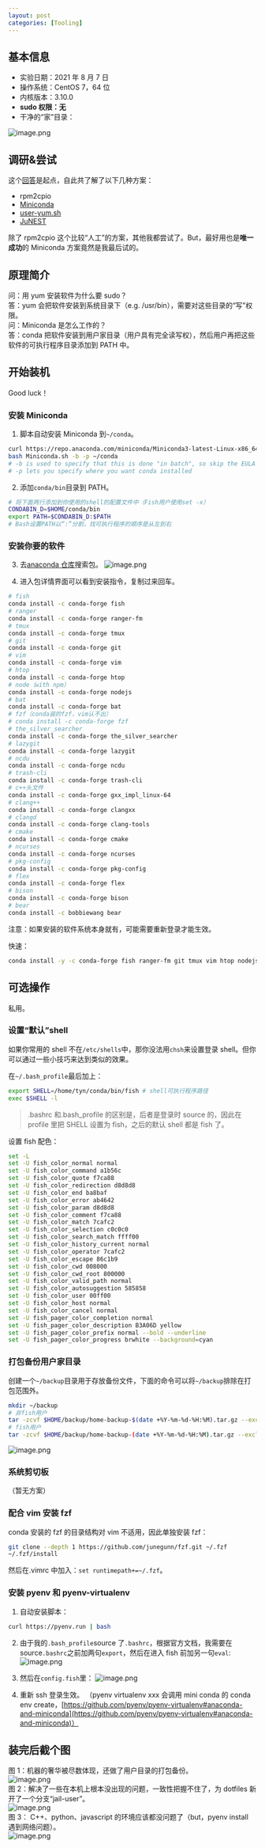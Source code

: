 ```yaml
---
layout: post
categories: [Tooling]
---
```


<a name="xkqxx"></a>

## 基本信息

- 实验日期：2021 年 8 月 7 日
- 操作系统：CentOS 7，64 位
- 内核版本：3.10.0
- **sudo 权限：无**
- 干净的“家”目录：

![image.png](https://cdn.nlark.com/yuque/0/2021/png/21625412/1628240731260-d1c3db7b-b37f-4601-a03a-e9d235fb4d8c.png#clientId=uc892d7de-d079-4&crop=0&crop=0&crop=1&crop=1&from=paste&height=170&id=u72d27ef7&margin=%5Bobject%20Object%5D&name=image.png&originHeight=170&originWidth=588&originalType=binary&ratio=1&rotation=0&showTitle=false&size=26577&status=done&style=none&taskId=u4311c807-244f-4859-9eba-df832042f62&title=&width=588)

<a name="RNpyp"></a>

## 调研&尝试

这个[回答](https://stackoverflow.com/a/52567731)是起点，自此共了解了以下几种方案：

- rpm2cpio
- [Miniconda](https://stackoverflow.com/a/52561058)
- [user-yum.sh](https://gitlab.com/caroff/user-yum.sh)
- [JuNEST](https://github.com/fsquillace/junest)

除了 rpm2cpio 这个比较“人工”的方案，其他我都尝试了。But，最好用也是**唯一成功**的 Miniconda 方案竟然是我最后试的。

<a name="klPC2"></a>

## 原理简介

问：用 yum 安装软件为什么要 sudo？<br />答：yum 会把软件安装到系统目录下（e.g. /usr/bin），需要对这些目录的“写”权限。<br />问：Miniconda 是怎么工作的？<br />答：conda 把软件安装到用户家目录（用户具有完全读写权），然后用户再把这些软件的可执行程序目录添加到 PATH 中。

<a name="GhQyj"></a>

## 开始装机

Good luck！
<a name="DzrWe"></a>

### 安装 Miniconda

1. 脚本自动安装 Miniconda 到`~/conda`。
```bash
curl https://repo.anaconda.com/miniconda/Miniconda3-latest-Linux-x86_64.sh > Miniconda.sh
bash Miniconda.sh -b -p ~/conda
# -b is used to specify that this is done "in batch", so skip the EULA prompt
# -p lets you specify where you want conda installed
```

2. 添加`conda/bin`目录到 PATH。
```bash
# 将下面两行添加到你使用的shell的配置文件中（Fish用户使用set -x）
CONDABIN_D=$HOME/conda/bin
export PATH=$CONDABIN_D:$PATH
# Bash设置PATH以“:”分割，找可执行程序的顺序是从左到右
```

<a name="ZBVQ8"></a>

### 安装你要的软件

3. 去[anaconda 仓库](https://anaconda.org/search)搜索包。
   ![image.png](https://cdn.nlark.com/yuque/0/2021/png/21625412/1628388284900-93cbc368-65ed-4a7e-9d38-5b243c50065c.png#clientId=ub8b97d14-4903-4&crop=0&crop=0&crop=1&crop=1&from=paste&height=751&id=u4e54a75c&margin=%5Bobject%20Object%5D&name=image.png&originHeight=751&originWidth=1381&originalType=binary&ratio=1&rotation=0&showTitle=false&size=119957&status=done&style=stroke&taskId=uedfd8d36-8380-4f1c-9c06-7a201a5e89f&title=&width=1381)

4. 进入包详情界面可以看到安装指令，复制过来回车。
```bash
# fish
conda install -c conda-forge fish
# ranger
conda install -c conda-forge ranger-fm
# tmux
conda install -c conda-forge tmux
# git
conda install -c conda-forge git
# vim
conda install -c conda-forge vim
# htop
conda install -c conda-forge htop
# node（with npm）
conda install -c conda-forge nodejs
# bat
conda install -c conda-forge bat
# fzf（conda装的fzf，vim认不出）
# conda install -c conda-forge fzf
# the_silver_searcher
conda install -c conda-forge the_silver_searcher
# lazygit
conda install -c conda-forge lazygit
# ncdu
conda install -c conda-forge ncdu
# trash-cli
conda install -c conda-forge trash-cli
# c++头文件
conda install -c conda-forge gxx_impl_linux-64
# clang++
conda install -c conda-forge clangxx
# clangd
conda install -c conda-forge clang-tools
# cmake
conda install -c conda-forge cmake
# ncurses
conda install -c conda-forge ncurses
# pkg-config
conda install -c conda-forge pkg-config
# flex
conda install -c conda-forge flex
# bison
conda install -c conda-forge bison
# bear
conda install -c bobbiewang bear
```

注意：如果安装的软件系统本身就有，可能需要重新登录才能生效。

快速：

```bash
conda install -y -c conda-forge fish ranger-fm git tmux vim htop nodejs bat lazygit ncdu the_silver_searcher trash-cli
```

<a name="yDjY3"></a>

## 可选操作

私用。

<a name="kBOPY"></a>

### 设置“默认”shell

如果你常用的 shell 不在`/etc/shells`中，那你没法用`chsh`来设置登录 shell。但你可以通过一些小技巧来达到类似的效果。

在`~/.bash_profile`最后加上：

```bash
export SHELL=/home/tyn/conda/bin/fish # shell可执行程序路径
exec $SHELL -l
```

> .bashrc 和.bash_profile 的区别是，后者是登录时 source 的，因此在 profile 里把 SHELL 设置为 fish，之后的默认 shell 都是 fish 了。

设置 fish 配色：

```bash
set -L
set -U fish_color_normal normal
set -U fish_color_command a1b56c
set -U fish_color_quote f7ca88
set -U fish_color_redirection d8d8d8
set -U fish_color_end ba8baf
set -U fish_color_error ab4642
set -U fish_color_param d8d8d8
set -U fish_color_comment f7ca88
set -U fish_color_match 7cafc2
set -U fish_color_selection c0c0c0
set -U fish_color_search_match ffff00
set -U fish_color_history_current normal
set -U fish_color_operator 7cafc2
set -U fish_color_escape 86c1b9
set -U fish_color_cwd 008000
set -U fish_color_cwd_root 800000
set -U fish_color_valid_path normal
set -U fish_color_autosuggestion 585858
set -U fish_color_user 00ff00
set -U fish_color_host normal
set -U fish_color_cancel normal
set -U fish_pager_color_completion normal
set -U fish_pager_color_description B3A06D yellow
set -U fish_pager_color_prefix normal --bold --underline
set -U fish_pager_color_progress brwhite --background=cyan
```

<a name="C2Mq9"></a>

### 打包备份用户家目录

创建一个`~/backup`目录用于存放备份文件，下面的命令可以将`~/backup`排除在打包范围外。

```bash
mkdir ~/backup
# 非fish用户
tar -zcvf $HOME/backup/home-backup-$(date +%Y-%m-%d-%H:%M).tar.gz --exclude=$HOME/backup $HOME
# fish用户
tar -zcvf $HOME/backup/home-backup-(date +%Y-%m-%d-%H:%M).tar.gz --exclude=$HOME/backup $HOME
```

![image.png](https://cdn.nlark.com/yuque/0/2021/png/21625412/1628399784017-b86a5fef-d275-4855-adb5-cb6a6af171e9.png#clientId=u23f28807-8299-4&crop=0&crop=0&crop=1&crop=1&from=paste&id=ub3c0c38b&margin=%5Bobject%20Object%5D&name=image.png&originHeight=607&originWidth=1601&originalType=binary&ratio=1&rotation=0&showTitle=false&size=65393&status=done&style=none&taskId=u22a90108-6872-4e23-8f2c-32943b31a79&title=)
<a name="xLBtn"></a>

### 系统剪切板

（暂无方案）
<a name="pTvwN"></a>

### 配合 vim 安装 fzf

conda 安装的 fzf 的目录结构对 vim 不适用，因此单独安装 fzf：

```bash
git clone --depth 1 https://github.com/junegunn/fzf.git ~/.fzf
~/.fzf/install
```

然后在.vimrc 中加入：`set runtimepath+=~/.fzf`。
<a name="anQpI"></a>

### 安装 pyenv 和 pyenv-virtualenv

1.  自动安装脚本：
```bash
curl https://pyenv.run | bash
```

2. 由于我的`.bash_profile`source 了`.bashrc`，根据官方文档，我需要在 source`.bashrc`之前加两句`export`，然后在进入 fish 前加另一句`eval`:
   ![image.png](https://cdn.nlark.com/yuque/0/2021/png/21625412/1628324779385-dbd77fb3-d5f9-4e02-88bc-707c70c7577d.png#clientId=uc892d7de-d079-4&crop=0&crop=0&crop=1&crop=1&from=paste&height=486&id=ubc5ff9a8&margin=%5Bobject%20Object%5D&name=image.png&originHeight=486&originWidth=628&originalType=binary&ratio=1&rotation=0&showTitle=false&size=44765&status=done&style=none&taskId=u5bad4741-779a-4507-96d9-3c54bf85d09&title=&width=628)

3. 然后在`config.fish`里：
   ![image.png](https://cdn.nlark.com/yuque/0/2021/png/21625412/1628324863528-c7234e03-68a5-4cc9-8bd7-c213e68cf8aa.png#clientId=uc892d7de-d079-4&crop=0&crop=0&crop=1&crop=1&from=paste&height=290&id=u941732da&margin=%5Bobject%20Object%5D&name=image.png&originHeight=290&originWidth=637&originalType=binary&ratio=1&rotation=0&showTitle=false&size=28945&status=done&style=none&taskId=u1d56c5a3-9e88-451f-8fa7-425715ac3fa&title=&width=637)

4. 重新 ssh 登录生效。
（pyenv virtualenv xxx 会调用 mini conda 的 conda env create，[https://github.com/pyenv/pyenv-virtualenv#anaconda-and-miniconda](https://github.com/pyenv/pyenv-virtualenv#anaconda-and-miniconda)）

<a name="QYRA0"></a>

## 装完后截个图

图 1：机器的奢华被尽数体现，还做了用户目录的打包备份。<br />![image.png](https://cdn.nlark.com/yuque/0/2021/png/21625412/1628353043469-7f8cb73c-516f-4fe2-9efd-2e7cf58b0443.png#clientId=ue2c6f418-eb96-4&crop=0&crop=0&crop=1&crop=1&from=paste&height=1078&id=u6687f9e7&margin=%5Bobject%20Object%5D&name=image.png&originHeight=1078&originWidth=1917&originalType=binary&ratio=1&rotation=0&showTitle=false&size=256708&status=done&style=none&taskId=u3bc8f0a6-2b6f-4236-8660-49cdd5be4be&title=&width=1917)<br />图 2：解决了一些在本机上根本没出现的问题，一致性把握不住了，为 dotfiles 新开了一个分支“jail-user”。<br />![image.png](https://cdn.nlark.com/yuque/0/2021/png/21625412/1628353083174-d9f7e258-9e68-4178-97cc-fabb0802d542.png#clientId=ue2c6f418-eb96-4&crop=0&crop=0&crop=1&crop=1&from=paste&height=1080&id=u3077cd60&margin=%5Bobject%20Object%5D&name=image.png&originHeight=1080&originWidth=1920&originalType=binary&ratio=1&rotation=0&showTitle=false&size=249172&status=done&style=none&taskId=ucefa28a7-8e41-474f-9acc-a6176baad11&title=&width=1920)<br />图 3： C++、python、javascript 的环境应该都没问题了（but，pyenv install 遇到网络问题）。<br />![image.png](https://cdn.nlark.com/yuque/0/2021/png/21625412/1628353118240-15ac387a-9d70-49f9-b22b-776cb04fb99c.png#clientId=ue2c6f418-eb96-4&crop=0&crop=0&crop=1&crop=1&from=paste&height=1080&id=uf8983cc7&margin=%5Bobject%20Object%5D&name=image.png&originHeight=1080&originWidth=1920&originalType=binary&ratio=1&rotation=0&showTitle=false&size=237283&status=done&style=none&taskId=ufc36cb63-5ef3-4aef-82b7-700ef6776d5&title=&width=1920)
